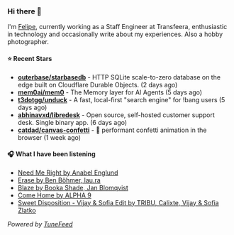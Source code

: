 ### Hi there 👋

I'm [Felipe](https://felipevm.com), currently working as a Staff Engineer at Transfeera, enthusiastic in technology and occasionally write about my experiences. Also a hobby photographer.

#### ⭐ Recent Stars
- **[outerbase/starbasedb](https://github.com/outerbase/starbasedb)** - HTTP SQLite scale-to-zero database on the edge built on Cloudflare Durable Objects. (2 days ago)
- **[mem0ai/mem0](https://github.com/mem0ai/mem0)** - The Memory layer for AI Agents (5 days ago)
- **[t3dotgg/unduck](https://github.com/t3dotgg/unduck)** - A fast, local-first &#34;search engine&#34; for !bang users (5 days ago)
- **[abhinavxd/libredesk](https://github.com/abhinavxd/libredesk)** - Open source, self-hosted customer support desk. Single binary app. (6 days ago)
- **[catdad/canvas-confetti](https://github.com/catdad/canvas-confetti)** - 🎉 performant confetti animation in the browser (1 week ago)

#### 🎧 What I have been listening
- [Need Me Right by Anabel Englund](https://open.spotify.com/track/6bGTVNNA07wWwyPFPa7PyD)
- [Erase by Ben Böhmer, lau.ra](https://open.spotify.com/track/22QG2saDLvgToHzeOZPm20)
- [Blaze by Booka Shade, Jan Blomqvist](https://open.spotify.com/track/5vx3XZNWCSIIhKmsutYbn5)
- [Come Home by ALPHA 9](https://open.spotify.com/track/1ZJFc8isFWKXtN1BlE20fX)
- [Sweet Disposition - Vijay &amp; Sofia Edit by TRIBU, Calixte, Vijay &amp; Sofia Zlatko](https://open.spotify.com/track/0DkDdziZQNIyJ0EWVLi5f6)

_Powered by [TuneFeed](https://tunefeed.app?ref=github.com)_
